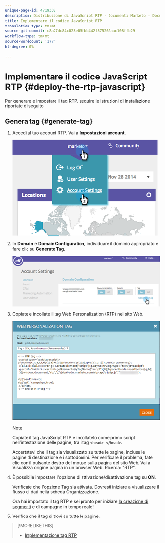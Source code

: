 ```yaml
---
unique-page-id: 4719332
description: Distribuzione di JavaScript RTP - Documenti Marketo - Documentazione prodotto
title: Implementare il codice JavaScript RTP
translation-type: tm+mt
source-git-commit: c8a77dc84c023e05fbb442f575269aac108ffb29
workflow-type: tm+mt
source-wordcount: '177'
ht-degree: 0%

---
```



# Implementare il codice JavaScript RTP {#deploy-the-rtp-javascript}

Per generare e impostare il tag RTP, seguire le istruzioni di installazione riportate di seguito

## Genera tag {#generate-tag}

1. Accedi al tuo account RTP. Vai a **Impostazioni account**.

   ![](assets/image2014-12-1-23-3a3-3a12.png)

1. In **Domain** e **Domain Configuration**, individuare il dominio appropriato e fare clic su **Generate Tag.**

   ![](assets/image2014-12-1-23-3a5-3a35.png)

1. Copiate e incollate il tag Web Personalization (RTP) nel sito Web.

   ![](assets/web-personalization-tag.png)

   >[!NOTE]
   >
   >Copiate il tag JavaScript RTP e incollatelo come primo script nell’intestazione delle pagine, tra i tag `<head> </head>`.

   Accertatevi che il tag sia visualizzato su tutte le pagine, incluse le pagine di destinazione e i sottodomini. Per verificare il problema, fate clic con il pulsante destro del mouse sulla pagina del sito Web. Vai a Visualizza origine pagina in un browser Web. Ricerca: &quot;RTP&quot;.

1. È possibile impostare l&#39;opzione di attivazione/disattivazione tag su **ON**.

   Verificate che l&#39;opzione Tag sia attivata. Dovresti iniziare a visualizzare il flusso di dati nella scheda Organizzazione.

   Ora hai impostato il tag RTP e sei pronto per iniziare [la creazione di segmenti](/help/marketo/product-docs/web-personalization/using-web-segments/create-a-basic-web-segment.md) e di campagne in tempo reale!

1. Verifica che il tag si trovi su tutte le pagine.

>[!MORELIKETHIS]
>
>* [Implementazione tag RTP](http://docs.marketo.com/display/docs/rtp+tag+implementation)

